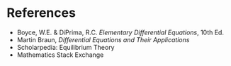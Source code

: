 # References

- Boyce, W.E. & DiPrima, R.C. *Elementary Differential Equations*, 10th Ed.
- Martin Braun, *Differential Equations and Their Applications*
- Scholarpedia: Equilibrium Theory
- Mathematics Stack Exchange